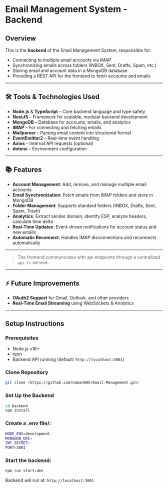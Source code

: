 # Email Management System - Backend

## Overview

This is the **backend** of the Email Management System, responsible for:

- Connecting to multiple email accounts via IMAP  
- Synchronizing emails across folders (INBOX, Sent, Drafts, Spam, etc.)  
- Storing email and account data in a MongoDB database  
- Providing a REST API for the frontend to fetch accounts and emails  

---

## 🛠 Tools & Technologies Used

- **Node.js** & **TypeScript** – Core backend language and type safety  
- **NestJS** – Framework for scalable, modular backend development  
- **MongoDB** – Database for accounts, emails, and analytics  
- **IMAP** – For connecting and fetching emails  
- **Mailparser** – Parsing email content into structured format  
- **EventEmitter2** – Real-time event handling  
- **Axios** – Internal API requests (optional)  
- **dotenv** – Environment configuration  

---

## 📚 Features

- **Account Management**: Add, remove, and manage multiple email accounts  
- **Email Synchronization**: Fetch emails from IMAP folders and store in MongoDB  
- **Folder Management**: Supports standard folders (INBOX, Drafts, Sent, Spam, Trash)  
- **Analytics**: Extract sender domain, identify ESP, analyze headers, calculate time delta  
- **Real-Time Updates**: Event-driven notifications for account status and new emails  
- **Automatic Reconnect**: Handles IMAP disconnections and reconnects automatically  

---

> The frontend communicates with api endpoints through a centralized `api.ts` service.  

---

## ⚡ Future Improvements

- **OAuth2 Support** for Gmail, Outlook, and other providers  
- **Real-Time Email Streaming** using WebSockets & Analytics

---

## **Setup Instructions**

### **Prerequisites**
- Node.js v18+  
- npm  
- Backend API running (default: `http://localhost:3001`)  

### **Clone Repository**
```bash
git clone <https://github.com/naman005/Email-Management.git>
```

### Set Up the Backend
```bash
cd backend
npm install
```
### Create a .env file/:
```bash
NODE_ENV=development
MONGODB_URI=
JWT_SECRET=
PORT=3001
```
### Start the backend:
```bash
npm run start:dev
```

Backend will run at: `http://localhost:3001`

